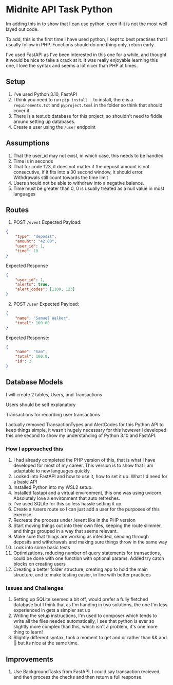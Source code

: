 # Midnite API Task Python

Im adding this in to show that I can use python, even if it is not the most well layed out code.

To add, this is the first time I have used python, I kept to best practises that I usually follow in PHP. Functions should do one thing only, return early.

I've used FastAPI as I've been interested in this one for a while, and thought it would be nice to take a crack at it. It was really enjoyable learning this one, I love the syntax and seems a lot nicer than PHP at times. 

## Setup 
1. I've used Python 3.10, FastAPI
2. I think you need to run `pip install .` to install, there is a `requirements.txt` and `pyproject.toml` in the folder so think that should cover it.
2. There is a test.db database for this project, so shouldn't need to fiddle around setting up databases.
3. Create a user using the `/user` endpoint 


## Assumptions
1. That the user_id may not exist, in which case, this needs to be handled
2. Time is in seconds
3. That for code 123, it does not matter if the deposit amount is not consecutive, if it fits into a 30 second window, it should error. Withdrawals still count towards the time limit
4. Users should not be able to withdraw into a negative balance.
5. Time must be greater than 0, 0 is usually treated as a null value in most languages

## Routes

1. POST `/event`
Expected Payload:
```json
{
    "type": "deposit",
    "amount": "42.00",
    "user_id": 1,
    "time": 10
}
```

Expected Response
```json
{
    "user_id": 1,
    "alerts": true,
    "alert_codes": [1100, 123]
}
```

2. POST `/user`
Expected Payload:
```json
{
    "name": "Samuel Walker",
    "total": 100.00
}
```

Expected Response:
```json
{
    "name": "Sam",
    "total": 100.0,
    "id": 2
}
```

## Database Models
I will create 2 tables, Users, and Transactions

Users should be self explanatory

Transactions for recording user transactions

I actually removed TransactionTypes and AlertCodes for this Python API to keep things simple, it wasn't hugely necessary for this however I developed this one second to
show my understanding of Python 3.10 and FastAPI.


### How I approached this

1. I had already completed the PHP version of this, that is what I have developed for most of my career. This version is to show that I am adaptable to new languages quickly. 
2. Looked into FastAPI and how to use it, how to set it up. What I'd need for a basic API
3. Installed Python into my WSL2 setup.
4. Installed fastapi and a virtual environment, this one was using uvicorn. Absolutely love a environment that auto refreshes.
5. I've used SQLite for this so less hassle setting it up. 
5. Create a /users route so I can just add a user for the purposes of this exercise
6. Recreate the process under /event like in the PHP version
7. Start moving things out into their own files, keeping the route slimmer, and things grouped in a way that seems relevant. 
8. Make sure that things are working as intended, sending through deposits and withdrawals and making sure things throw in the same way
9. Look into some basic tests
10. Optimizations, reducing number of query statements for transactions, could be done with one function with optional params. Added try catch blocks on creating users
11. Creating a better folder structure, creating app to hold the main structure, and to make testing easier, in line with better practices

### Issues and Challenges
1. Setting up SQLite seemed a bit off, would prefer a fully fletched database but I think that as I'm handing in two solutions, the one I'm less experienced in gets a simpler set up
2. Writing the setup instructions, I'm used to composer which tends to write all the files needed automatically, I see that python is ever so slightly more complex than this, which isn't a problem, it's one more thing to learn!
3. Slightly different syntax, took a moment to get and or rather than && and || but its nice at the same time.


## Improvements
1. Use BackgroundTasks from FastAPI, I could say transaction recieved, and then process the checks and then return a full response. 